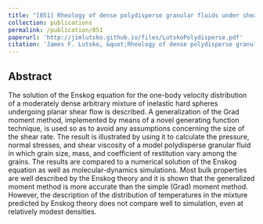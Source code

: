 ```yaml
---
title: "[051] Rheology of dense polydisperse granular fluids under shear"
collection: publications
permalink: /publication/051
paperurl: 'http://jimlutsko.github.io/files/LutskoPolydisperse.pdf'
citation: 'James F. Lutsko, &quot;Rheology of dense polydisperse granular fluids under shear&quot;, <i>Phys. Rev. E</i>, <strong>70</strong>, 61101 (2004)'
---
```

Abstract
---
The solution of the Enskog equation for the one-body velocity distribution of a moderately dense arbitrary mixture of inelastic hard spheres undergoing planar shear flow is described. A generalization of the Grad moment method, implemented by means of a novel generating function technique, is used so as to avoid any assumptions concerning the size of the shear rate. The result is illustrated by using it to calculate the pressure, normal stresses, and shear viscosity of a model polydisperse granular fluid in which grain size, mass, and coefficient of restitution vary among the grains. The results are compared to a numerical solution of the Enskog equation as well as molecular-dynamics simulations. Most bulk properties are well described by the Enskog theory and it is shown that the generalized moment method is more accurate than the simple (Grad) moment method. However, the description of the distribution of temperatures in the mixture predicted by Enskog theory does not compare well to simulation, even at relatively modest densities.
